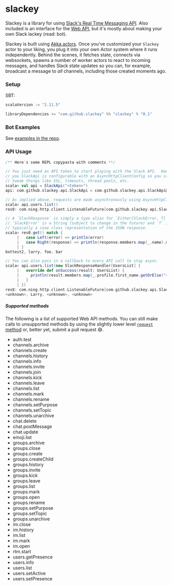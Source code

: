 # slackey
Slackey is a library for using [Slack's Real Time Messaging API](https://api.slack.com/rtm).  Also included is an interface for the [Web API](https://api.slack.com/web), but it's mostly about making your own Slack lackey (read: bot).

Slackey is built using [Akka actors](http://doc.akka.io/docs/akka/snapshot/scala/actors.html).  Once you've customized your `Slackey` actor to your liking, you plug it into your own Actor system where it runs independently.  Behind the scenes, it fetches state, connects via websockets, spawns a number of worker actors to react to incoming messages, and handles Slack state updates so you can, for example, broadcast a message to *all* channels, including those created moments ago.

### Setup

SBT:
```sbt
scalaVersion := "2.11.5"

libraryDependencies += "com.github.slackey" %% "slackey" % "0.1"
```

### Bot Examples

See [examples in the repo](https://github.com/slackey/slackey/tree/master/src/main/scala/com/github/slackey/examples).

### API Usage

```scala
/** Here's some REPL copypasta with comments **/

// You just need an API token to start playing with the Slack API.  However,
// you SlackApi is configurable with an AsyncHttpClientConfig so you can
// tweak things like SSL, timeouts, thread pools, etc.
scala> val api = SlackApi("<token>")
api: com.github.slackey.api.SlackApi = com.github.slackey.api.SlackApi@14df389d

// As implied above, requests are made asynchronously using AsyncHttpClient.
scala> api.users.list()
res0: com.ning.http.client.ListenableFuture[com.github.slackey.api.SlackResponse[com.github.slackey.codecs.responses.UsersList]] = ...

// A `SlackResponse` is simply a type alias for `Either[SlackError, T]` where
// `SlackError` is a String (subject to change in the future) and `T` is
// typically a case class representation of the JSON response.
scala> res0.get() match {
     |   case Left(error) => println(error)
     |   case Right(response) => println(response.members.map(_.name).mkString(", "))
     | }
bottest2, larry, foo, bar

// You can also pass in a callback to every API call to stay async.
scala> api.users.list(new SlackResponseHandler[UsersList] {
     |   override def onSuccess(result: UsersList) {
     |     println(result.members.map(_.profile.first_name.getOrElse("<unknown>")).mkString(", "))
     |   }
     | })
res8: com.ning.http.client.ListenableFuture[com.github.slackey.api.SlackResponse[com.github.slackey.codecs.responses.UsersList]] = ...
<unknown>, Larry, <unknown>, <unknown>
```

##### Supported methods

The following is a list of supported Web API methods.  You can still make calls to unsupported methods by using the slightly lower level [`request` method](https://github.com/slackey/slackey/blob/624284f755dccede096fddd4e0fadfe37ee34da0/src/main/scala/com/github/slackey/api/SlackApi.scala#L175) or, better yet, submit a pull request 😅.

* auth.test
* channels.archive
* channels.create
* channels.history
* channels.info
* channels.invite
* channels.join
* channels.kick
* channels.leave
* channels.list
* channels.mark
* channels.rename
* channels.setPurpose
* channels.setTopic
* channels.unarchive
* chat.delete
* chat.postMessage
* chat.update
* emoji.list
* groups.archive
* groups.close
* groups.create
* groups.createChild
* groups.history
* groups.invite
* groups.kick
* groups.leave
* groups.list
* groups.mark
* groups.open
* groups.rename
* groups.setPurpose
* groups.setTopic
* groups.unarchive
* im.close
* im.history
* im.list
* im.mark
* im.open
* rtm.start
* users.getPresence
* users.info
* users.list
* users.setActive
* users.setPresence
